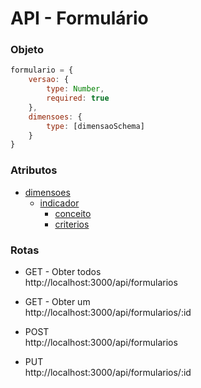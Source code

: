 # API - Formulário

### Objeto

```javascript
formulario = {
    versao: {
        type: Number,
        required: true
    },
    dimensoes: {
        type: [dimensaoSchema]
    }
}
```

### Atributos

* [dimensoes](https://github.com/VilsonJrCorrea/backendObservatorio/blob/master/src/models/formulario/dimensao.js)
    * [indicador](https://github.com/VilsonJrCorrea/backendObservatorio/blob/master/src/models/formulario/indicador.js)
        * [conceito](https://github.com/VilsonJrCorrea/backendObservatorio/blob/master/src/models/formulario/conceito.js)
        * [criterios](https://github.com/VilsonJrCorrea/backendObservatorio/blob/master/src/models/formulario/criterio.js)

### Rotas

* GET - Obter todos<br/>
http://localhost:3000/api/formularios

* GET - Obter um<br/>
http://localhost:3000/api/formularios/:id

* POST<br/>
http://localhost:3000/api/formularios

* PUT<br/>
http://localhost:3000/api/formularios/:id
